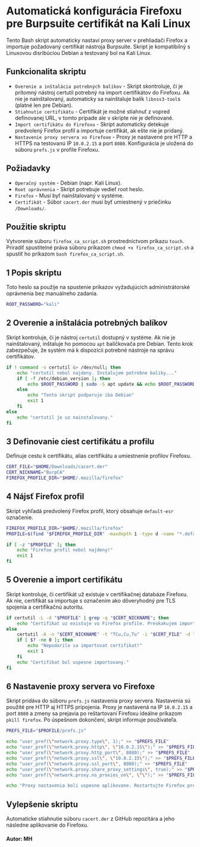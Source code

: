 # Automatická konfigurácia Firefoxu pre Burpsuite certifikát na Kali Linux
Tento Bash skript automaticky nastaví proxy server v prehliadači Firefox a importuje požadovaný certifikát nástroja Burpsuite. Skript je kompatibilný s Linuxovou disribúciou Debian a testovaný bol na Kali Linux.
## Funkcionalita skriptu

- `Overenie a inštalácia potrebných balíkov` - Skript skontroluje, či je prítomný nástroj certutil potrebný na import certifikátov do Firefoxu. Ak nie je nainštalovaný, automaticky sa nainštaluje balík `libnss3-tool`s (platné len pre Debian).
- `Stiahnutie certifikátu` - Certifikát je možné stiahnuť z vopred definovanej URL, v tomto prípade ale v skripte nie je definované. 
- `Import certifikátu do Firefoxu` - Skript automaticky detekuje predvolený Firefox profil a importuje certifikát, ak ešte nie je pridaný.
- `Nastavenie proxy servera vo Firefoxe`  - Proxy je nastavené pre HTTP a HTTPS na testovanú IP `10.0.2.15` a port `8080`. Konfigurácia je uložená do súboru `prefs.js` v profile Firefoxu.

## Požiadavky
- `Operačný systém` - Debian (napr. Kali Linux).
- `Root oprávnenia` - Skript potrebuje vedieť root heslo.
- `Firefox` - Musí byť nainštalovaný v systéme.
- `Certifikát` - Súbor `cacert.der` musí byť umiestnený v priečinku `/Downloads/`.

## Použitie skriptu
Vytvorenie súboru `firefox_ca_script.sh` prostredníctvom príkazu `touch`. Priradiť spustitelné práva súboru príkazom `chmod +x firefox_ca_script.sh` a spustiť ho príkazom `bash firefox_ca_script.sh`.

## 1 Popis skriptu
Toto heslo sa použije na spustenie príkazov vyžadujúcich administrátorské oprávnenia bez manuálneho zadania.

```bash
ROOT_PASSWORD="kali"
```
## 2 Overenie a inštalácia potrebných balíkov
Skript kontroluje, či je nástroj `certutil` dostupný v systéme. Ak nie je nainštalovaný, inštaluje ho pomocou `apt` balíčkovača pre Debian. Tento krok zabezpečuje, že systém má k dispozícii potrebné nástroje na správu certifikátov.

```bash
if ! command -v certutil &> /dev/null; then
    echo "certutil nebol najdeny. Instalujem potrebne baliky..."
    if [ -f /etc/debian_version ]; then
        echo $ROOT_PASSWORD | sudo -S apt update && echo $ROOT_PASSWORD | sudo -S apt install -y libnss3-tools
    else
        echo "Tento skript podporuje iba Debian"
        exit 1
    fi
else
    echo "certutil je uz nainstalovany."
fi
```

## 3 Definovanie ciest certifikátu a profilu
Definuje cestu k certifikátu, alias certifikátu a umiestnenie profilov Firefoxu.

```bash
CERT_FILE="$HOME/Downloads/cacert.der"
CERT_NICKNAME="BurpCA"
FIREFOX_PROFILE_DIR="$HOME/.mozilla/firefox"
```

## 4 Nájsť Firefox profil
Skript vyhľadá predvolený Firefox profil, ktorý obsahuje `default-esr` označenie.

```bash
FIREFOX_PROFILE_DIR="$HOME/.mozilla/firefox"
PROFILE=$(find "$FIREFOX_PROFILE_DIR" -maxdepth 1 -type d -name "*.default-esr" -o -name "*.default" | head -n 1)

if [ -z "$PROFILE" ]; then
    echo "Firefox profil nebol najdeny!"
    exit 1
fi
```
## 5 Overenie a import certifikátu
Skript kontroluje, či certifikát už existuje v certifikačnej databáze Firefoxu. Ak nie, certifikát sa importuje s označením ako dôveryhodný pre TLS spojenia a certifikačnú autoritu.

```bash
if certutil -L -d "$PROFILE" | grep -q "$CERT_NICKNAME"; then
    echo "Certifikat uz existuje vo Firefox profile. Preskakujem import."
else
    certutil -A -n "$CERT_NICKNAME" -t "TCu,Cu,Tu" -i "$CERT_FILE" -d "$PROFILE"
    if [ $? -ne 0 ]; then
        echo "Nepodarilo sa importovat certifikat!"
        exit 1
    fi
    echo "Certifikat bol uspesne importovany."
fi
```

## 6 Nastavenie proxy servera vo Firefoxe
Skript pridáva do súboru `prefs.js` nastavenia proxy servera. Nastavenia sú použité pre HTTP aj HTTPS pripojenia. Proxy je nastavená na IP `10.0.2.15` a port `8080` a zmeny sa prejavia po reštartovaní Firefoxu ideálne príkazom `pkill firefox`. Po úspešnom dokončení, skript informuje používateľa.

```bash
PREFS_FILE="$PROFILE/prefs.js"

echo "user_pref(\"network.proxy.type\", 1);" >> "$PREFS_FILE"
echo "user_pref(\"network.proxy.http\", \"10.0.2.15\");" >> "$PREFS_FILE"
echo "user_pref(\"network.proxy.http_port\", 8080);" >> "$PREFS_FILE"
echo "user_pref(\"network.proxy.ssl\", \"10.0.2.15\");" >> "$PREFS_FILE"
echo "user_pref(\"network.proxy.ssl_port\", 8080);" >> "$PREFS_FILE"
echo "user_pref(\"network.proxy.share_proxy_settings\", true);" >> "$PREFS_FILE"
echo "user_pref(\"network.proxy.no_proxies_on\", \"\");" >> "$PREFS_FILE"

echo "Proxy nastavenia boli uspesne aplikovane. Restartujte Firefox pre uplatnenie zmien."
```
## Vylepšenie skriptu
Automaticke stiahnutie súboru `cacert.der` z GitHub repozitára a jeho následne aplikovanie do Firefoxu.

#### Autor: MH
